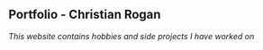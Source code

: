 ## Portfolio - Christian Rogan

*This website contains hobbies and side projects I have worked on*























